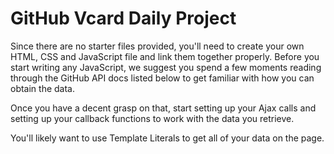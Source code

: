 # GitHub Vcard Daily Project

Since there are no starter files provided, you'll need to create your own HTML, CSS and JavaScript file and link them together properly. Before you start writing any JavaScript, we suggest you spend a few moments reading through the GitHub API docs listed below to get familiar with how you can obtain the data.

Once you have a decent grasp on that, start setting up your Ajax calls and setting up your callback functions to work with the data you retrieve.

You'll likely want to use Template Literals to get all of your data on the page.

